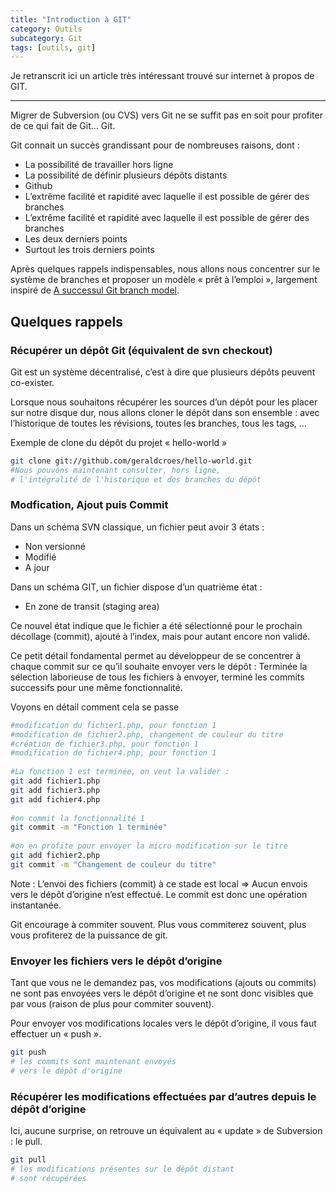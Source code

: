 ```yaml
---
title: "Introduction à GIT"
category: Outils
subcategory: Git
tags: [outils, git]
---
```

Je retranscrit ici un article très intéressant trouvé sur internet à propos de GIT.

----

Migrer de Subversion (ou CVS) vers Git ne se suffit pas en soit pour profiter de ce qui fait de Git… Git.

Git connait un succès grandissant pour de nombreuses raisons, dont :

* La possibilité de travailler hors ligne
* La possibilité de définir plusieurs dépôts distants
* Github
* L’extrême facilité et rapidité avec laquelle il est possible de gérer des branches
* L’extrême facilité et rapidité avec laquelle il est possible de gérer des branches
* Les deux derniers points
* Surtout les trois derniers points

Après quelques rappels indispensables, nous allons nous concentrer sur le système de branches et proposer un modèle 
« prêt à l’emploi », largement inspiré de [A successul Git branch model](http://nvie.com/posts/a-successful-git-branching-model/).

## Quelques rappels
### Récupérer un dépôt Git (équivalent de svn checkout)

Git est un système décentralisé, c’est à dire que plusieurs dépôts peuvent co-exister.

Lorsque nous souhaitons récupérer les sources d’un dépôt pour les placer sur notre disque dur, nous allons cloner le 
dépôt dans son ensemble : avec l’historique de toutes les révisions, toutes les branches, tous les tags, ...

Exemple de clone du dépôt du projet « hello-world »

``` sh
git clone git://github.com/geraldcroes/hello-world.git
#Nous pouvons maintenant consulter, hors ligne,
# l'intégralité de l'historique et des branches du dépôt
```

### Modfication, Ajout puis Commit

Dans un schéma SVN classique, un fichier peut avoir 3 états :

* Non versionné
* Modifié
* A jour

Dans un schéma GIT, un fichier dispose d’un quatrième état :

* En zone de transit (staging area)

Ce nouvel état indique que le fichier a été sélectionné pour le prochain décollage (commit), ajouté à l’index, mais pour 
autant encore non validé.

Ce petit détail fondamental permet au développeur de se concentrer à chaque commit sur ce qu’il souhaite envoyer vers le dépôt : 
Terminée la sélection laborieuse de tous les fichiers à envoyer, terminé les commits successifs pour une même fonctionnalité.

Voyons en détail comment cela se passe 

``` sh
#modification du fichier1.php, pour fonction 1
#modification de fichier2.php, changement de couleur du titre
#création de fichier3.php, pour fonction 1
#modification de fichier4.php, pour fonction 1
 
#La fonction 1 est terminée, on veut la valider :
git add fichier1.php
git add fichier3.php
git add fichier4.php
 
#on commit la fonctionnalité 1
git commit -m "Fonction 1 terminée"
 
#on en profite pour envoyer la micro modification sur le titre
git add fichier2.php
git commit -m "Changement de couleur du titre"
```

Note : L’envoi des fichiers (commit) à ce stade est local => Aucun envois vers le dépôt d’origine n’est effectué. Le 
commit est donc une opération instantanée.

Git encourage à commiter souvent. Plus vous commiterez souvent, plus vous profiterez de la puissance de git.

### Envoyer les fichiers vers le dépôt d’origine

Tant que vous ne le demandez pas, vos modifications (ajouts ou commits) ne sont pas envoyées vers le dépôt d’origine et 
ne sont donc visibles que par vous (raison de plus pour commiter souvent).

Pour envoyer vos modifications locales vers le dépôt d’origine, il vous faut effectuer un « push ».

``` sh
git push
# les commits sont maintenant envoyés
# vers le dépôt d'origine
```

### Récupérer les modifications effectuées par d’autres depuis le dépôt d’origine

Ici, aucune surprise, on retrouve un équivalent au « update » de Subversion : le pull.

``` sh
git pull
# les modifications présentes sur le dépôt distant
# sont récupérées 
```
